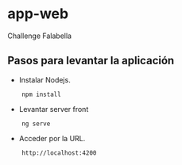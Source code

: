 # app-web
Challenge Falabella


## Pasos para levantar la aplicación

- Instalar Nodejs.

```shell
	npm install
```

- Levantar server front

```shell
	ng serve
```

- Acceder por la URL.

```shell
	http://localhost:4200
```
